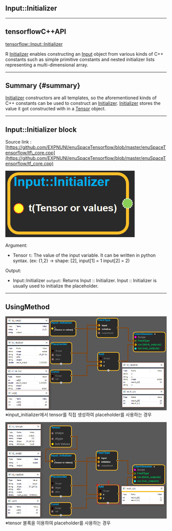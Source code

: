 ## Input::Initializer

---

## tensorflowC++API

[tensorflow::Input::Initializer](https://www.tensorflow.org/api_docs/cc/struct/tensorflow/input/initializer)

R [Initializer](https://www.tensorflow.org/api_docs/cc/struct/tensorflow/input/initializer.html#structtensorflow_1_1_input_1_1_initializer) enables constructing an [Input](https://www.tensorflow.org/api_docs/cc/class/tensorflow/input.html#classtensorflow_1_1_input) object from various kinds of C++ constants such as simple primitive constants and nested initializer lists representing a multi-dimensional array.

---

## Summary {#summary}

[Initializer](https://www.tensorflow.org/api_docs/cc/struct/tensorflow/input/initializer.html#structtensorflow_1_1_input_1_1_initializer) constructors are all templates, so the aforementioned kinds of C++ constants can be used to construct an [Initializer](https://www.tensorflow.org/api_docs/cc/struct/tensorflow/input/initializer.html#structtensorflow_1_1_input_1_1_initializer). [Initializer](https://www.tensorflow.org/api_docs/cc/struct/tensorflow/input/initializer.html#structtensorflow_1_1_input_1_1_initializer) stores the value it got constructed with in a [Tensor](https://www.tensorflow.org/api_docs/cc/class/tensorflow/tensor.html#classtensorflow_1_1_tensor) object.

---

## Input::Initializer block

Source link :[https://github.com/EXPNUNI/enuSpaceTensorflow/blob/master/enuSpaceTensorflow/tf\_core.cpp](https://github.com/EXPNUNI/enuSpaceTensorflow/blob/master/enuSpaceTensorflow/tf_core.cpp)

![](/assets/core/Input_initializer1.png)

Argument:

* Tensor `t`: The value of the input variable. It can be written in python syntax. \(ex: {1,2} -&gt; shape: \[2\], input\[1\] = 1  input\[2\] = 2\)

Output:

* Input::Initializer `output`: Returns Input :: Initializer. Input :: Initializer is usually used to initialize the placeholder.

---

## UsingMethod

![](/assets/array_ops/placeholder2.png)※input\_initializer에서 tensor를 직접 생성하여 placeholder를 사용하는 경우

![](/assets/array_ops/placeholder3.png)※tensor 블록을 이용하여 placeholder를 사용하는 경우

